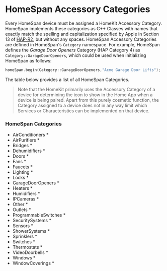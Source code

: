 # HomeSpan Accessory Categories

Every HomeSpan device must be assigned a HomeKit Accessory Category. HomeSpan implements these categories as C++ Classes with names that exactly match the spelling and capitalization specified by Apple in Section 13 of [HAP-R2](https://developer.apple.com/support/homekit-accessory-protocol/), but without any spaces.  HomeSpan Accessory Categories are defined in HomeSpan's `Category` namespace.  For example, HomeSpan defines the *Garage Door Openers* Category (HAP Category 4) as `Category::GarageDoorOpeners`, which could be used when initializing HomeSpan as follows:

```C++
homeSpan.begin(Category::GarageDoorOpeners,"Acme Garage Door Lifts");
```

The table below provides a list of all HomeSpan Categories.

> Note that the HomeKit primarily uses the Accessory Category of a device for determining the icon to show in the Home App when a device is being paired.  Apart from this purely cosmetic function, the Category assigned to a device does not in any way limit which Services or Characteristics can be implemented on that device.

### HomeSpan Categories

* AirConditioners *
* AirPurifiers *
* Bridges *
* Dehumidifiers *
* Doors *
* Fans *
* Faucets *
* Lighting *
* Locks *
* GarageDoorOpeners *
* Heaters *
* Humidifiers *
* IPCameras *
* Other *
* Outlets *
* ProgrammableSwitches *
* SecuritySystems *
* Sensors *
* ShowerSystems *
* Sprinklers *
* Switches *
* Thermostats *
* VideoDoorbells *
* Windows *
* WindowCoverings *

